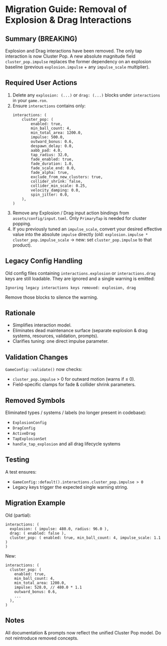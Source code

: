 # Migration Guide: Removal of Explosion & Drag Interactions

## Summary (BREAKING)
Explosion and Drag interactions have been removed. The only tap interaction is now Cluster Pop. A new absolute magnitude field `cluster_pop.impulse` replaces the former dependency on an explosion baseline (previous `explosion.impulse` + any `impulse_scale` multiplier).

## Required User Actions
1. Delete any `explosion: (...)` or `drag: (...)` blocks under `interactions` in your `game.ron`.
2. Ensure `interactions` contains only:
   ```
   interactions: (
       cluster_pop: (
           enabled: true,
           min_ball_count: 4,
           min_total_area: 1200.0,
           impulse: 500.0,
           outward_bonus: 0.6,
           despawn_delay: 0.0,
           aabb_pad: 4.0,
           tap_radius: 32.0,
           fade_enabled: true,
           fade_duration: 1.0,
           fade_scale_end: 0.0,
           fade_alpha: true,
           exclude_from_new_clusters: true,
           collider_shrink: false,
           collider_min_scale: 0.25,
           velocity_damping: 0.0,
           spin_jitter: 0.0,
       ),
   )
   ```
3. Remove any Explosion / Drag input action bindings from `assets/config/input.toml`. Only `PrimaryTap` is needed for cluster popping.
4. If you previously tuned an `impulse_scale`, convert your desired effective value into the absolute `impulse` directly (old: `explosion.impulse * cluster_pop.impulse_scale` → new: set `cluster_pop.impulse` to that product).

## Legacy Config Handling
Old config files containing `interactions.explosion` or `interactions.drag` keys are still loadable. They are ignored and a single warning is emitted:
```
Ignoring legacy interactions keys removed: explosion, drag
```
Remove those blocks to silence the warning.

## Rationale
- Simplifies interaction model.
- Eliminates dead maintenance surface (separate explosion & drag systems, resources, validation, prompts).
- Clarifies tuning: one direct impulse parameter.

## Validation Changes
`GameConfig::validate()` now checks:
- `cluster_pop.impulse` > 0 for outward motion (warns if ≤ 0).
- Field-specific clamps for fade & collider shrink parameters.

## Removed Symbols
Eliminated types / systems / labels (no longer present in codebase):
- `ExplosionConfig`
- `DragConfig`
- `ActiveDrag`
- `TapExplosionSet`
- `handle_tap_explosion` and all drag lifecycle systems

## Testing
A test ensures:
- `GameConfig::default().interactions.cluster_pop.impulse > 0`
- Legacy keys trigger the expected single warning string.

## Migration Example
Old (partial):
```
interactions: (
  explosion: ( impulse: 480.0, radius: 96.0 ),
  drag: ( enabled: false ),
  cluster_pop: ( enabled: true, min_ball_count: 4, impulse_scale: 1.1 )
)
```
New:
```
interactions: (
  cluster_pop: (
    enabled: true,
    min_ball_count: 4,
    min_total_area: 1200.0,
    impulse: 528.0, // 480.0 * 1.1
    outward_bonus: 0.6,
    ...
  ),
)
```

## Notes
All documentation & prompts now reflect the unified Cluster Pop model. Do not reintroduce removed concepts.
